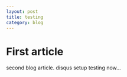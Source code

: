 ```yaml
---
layout: post
title: testing
category: blog
---
```


# First article

second blog article.
disqus setup testing now...
